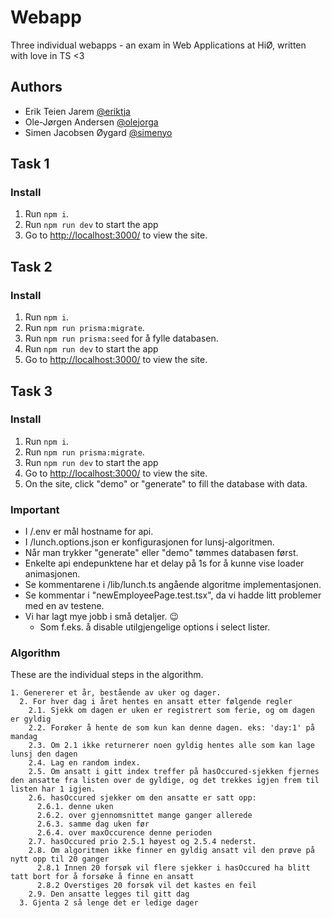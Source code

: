 # Webapp

Three individual webapps - an exam in Web Applications at HiØ, written with love in TS <3

## Authors
- Erik Teien Jarem [@eriktja](https://www.github.com/eriktja)
- Ole-Jørgen Andersen [@olejorga](https://www.github.com/olejorga)
- Simen Jacobsen Øygard [@simenyo](https://www.github.com/simenyo)

## Task 1

### Install
1. Run `npm i`.
2. Run `npm run dev` to start the app
3. Go to [http://localhost:3000/](http://localhost:3000/) to view the site.

## Task 2

### Install
1. Run `npm i`.
2. Run `npm run prisma:migrate`.
3. Run `npm run prisma:seed` for å fylle databasen.
4. Run `npm run dev` to start the app
5. Go to [http://localhost:3000/](http://localhost:3000/) to view the site.

## Task 3

### Install
1. Run `npm i`.
2. Run `npm run prisma:migrate`.
3. Run `npm run dev` to start the app
4. Go to [http://localhost:3000/](http://localhost:3000/) to view the site.
5. On the site, click "demo" or "generate" to fill the database with data.

### Important
* I /.env er mål hostname for api.
* I /lunch.options.json er konfigurasjonen for lunsj-algoritmen.
* Når man trykker "generate" eller "demo" tømmes databasen først.
* Enkelte api endepunktene har et delay på 1s for å kunne vise loader animasjonen.
* Se kommentarene i /lib/lunch.ts angående algoritme implementasjonen.
* Se kommentar i "newEmployeePage.test.tsx", da vi hadde litt problemer med en av testene.
* Vi har lagt mye jobb i små detaljer. 😉
  * Som f.eks. å disable utilgjengelige options i select lister.
  
### Algorithm
These are the individual steps in the algorithm.

```
1. Genererer et år, bestående av uker og dager.
  2. For hver dag i året hentes en ansatt etter følgende regler
    2.1. Sjekk om dagen er uken er registrert som ferie, og om dagen er gyldig
    2.2. Forøker å hente de som kun kan denne dagen. eks: 'day:1' på mandag
    2.3. Om 2.1 ikke returnerer noen gyldig hentes alle som kan lage lunsj den dagen
    2.4. Lag en random index.
    2.5. Om ansatt i gitt index treffer på hasOccured-sjekken fjernes den ansatte fra listen over de gyldige, og det trekkes igjen frem til listen har 1 igjen.
    2.6. hasOccured sjekker om den ansatte er satt opp: 
      2.6.1. denne uken
      2.6.2. over gjennomsnittet mange ganger allerede 
      2.6.3. samme dag uken før
      2.6.4. over maxOccurence denne perioden
    2.7. hasOccured prio 2.5.1 høyest og 2.5.4 nederst. 
    2.8. Om algoritmen ikke finner en gyldig ansatt vil den prøve på nytt opp til 20 ganger
      2.8.1 Innen 20 forsøk vil flere sjekker i hasOccured ha blitt tatt bort for å forsøke å finne en ansatt
      2.8.2 Overstiges 20 forsøk vil det kastes en feil
    2.9. Den ansatte legges til gitt dag
  3. Gjenta 2 så lenge det er ledige dager
```
